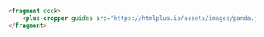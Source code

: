 ```html [template]
<fragment dock>
    <plus-cropper guides src="https://htmlplus.io/assets/images/panda.jpg"></plus-cropper>
</fragment>
```
